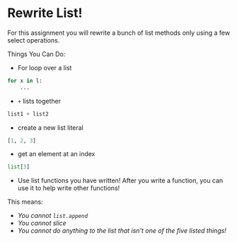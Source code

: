 # Rewrite List!

For this assignment you will rewrite a bunch of list methods only using a few select
operations.

Things You Can Do:
- For loop over a list

```python
for x in l:
    ...
```

- `+` lists together

```python
list1 + list2
```

- create a new list literal

```python
[1, 2, 3]
```

- get an element at an index

```python
list[3]
```

- Use list functions you have written! After you write a function,
you can use it to help write other functions!

This means:

- *You cannot `list.append`*
- *You cannot slice*
- *You cannot do anything to the list that isn't one of the five listed things!*
